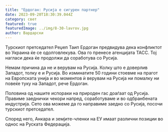 ```yaml
---
title: "Ердоган: Русија е сигурен партнер"
date: 2023-09-20T18:30:39.044Z
category: свет
featured: true
featuredImage: ../img/8-30-lavrov.jpg
author: Вардарски
---
```

Турскиот претседател Реџеп Таип Ердоган предвидува дека конфликтот во Украина ќе се одолговлекува. Ова го пренесе агенцијата ТАСС. Тој нагласи дека ќе продолжи да соработува со Русија.

Немам причина да не и верувам на Русија. Колку што е доверлив Западот, толку е и Русија. Во изминатите 50 години стоевме на прагот на Европската унија и во моментов ѝ верувам на Русија ни помалку ни повеќе туку на Западот, рече Ердоган.

Половина од нашите испораки на природен гас доаѓаат од Русија. Правиме заеднички чекори напред, соработуваме и во одбранбената индустрија. Сето ова можеме да го направиме заедно со Русија, посочи турскиот претседател.

Според него, Анкара и земјите-членки на ЕУ имаат различни позиции во однос на Руската Федерација.